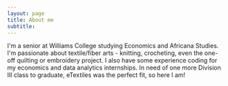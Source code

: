 ```yaml
---
layout: page
title: About me
subtitle: 
---
```


I'm a senior at Williams College studying Economics and Africana Studies. I'm passionate about textile/fiber arts - knitting, crocheting, even the one-off quilting or embroidery project. I also have some experience coding for my economics and data analytics internships. In need of one more Division III class to graduate, eTextiles was the perfect fit, so here I am!
